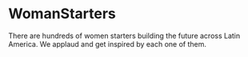 # WomanStarters

There are hundreds of women starters building the future across Latin America. We applaud and get inspired by each one of them.
